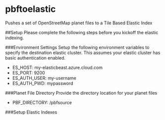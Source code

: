 # pbftoelastic
Pushes a set of OpenStreetMap planet files to a Tile Based Elastic Index

##Setup
Please complete the following steps before you kickoff the elastic indexing. 

###Environment Settings
Setup the following environment variables to specify the destination elastic cluster. This assumes your elastic cluster has basic authentication enabled.
+ ES_HOST: my-elasticbeast.azure.cloud.com
+ ES_PORT: 9200
+ ES_AUTH_USER: my-username
+ ES_AUTH_PWD: mypassword

###Planet File Directory
Provide the directory location for your planet files 
+ PBF_DIRECTORY: /pbfsource
 
###Setup Elastic Indexes
